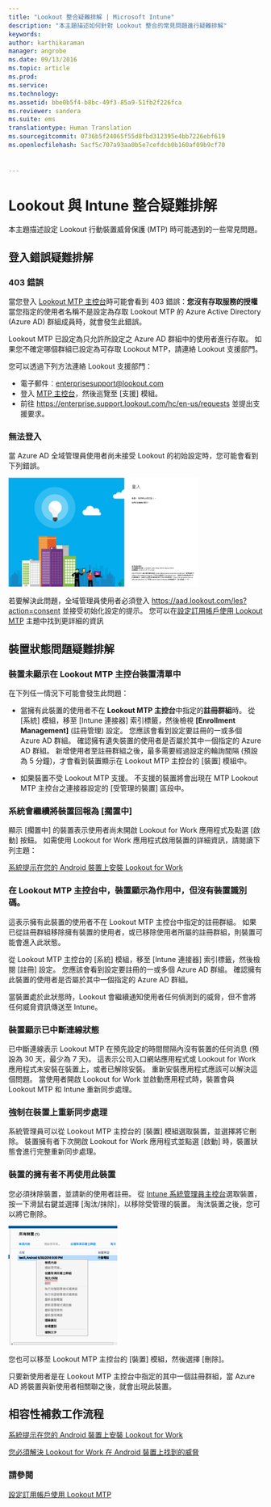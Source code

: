 ```yaml
---
title: "Lookout 整合疑難排解 | Microsoft Intune"
description: "本主題描述如何針對 Lookout 整合的常見問題進行疑難排解"
keywords: 
author: karthikaraman
manager: angrobe
ms.date: 09/13/2016
ms.topic: article
ms.prod: 
ms.service: 
ms.technology: 
ms.assetid: bbe0b5f4-b8bc-49f3-85a9-51fb2f226fca
ms.reviewer: sandera
ms.suite: ems
translationtype: Human Translation
ms.sourcegitcommit: 0736b5f24065f55d8fbd312395e4bb7226ebf619
ms.openlocfilehash: 5acf5c707a93aa0b5e7cefdcb0b160af09b9cf70


---
```


# Lookout 與 Intune 整合疑難排解
本主題描述設定 Lookout 行動裝置威脅保護 (MTP) 時可能遇到的一些常見問題。
## 登入錯誤疑難排解
### 403 錯誤
當您登入 [Lookout MTP 主控台](https://aad.lookout.com)時可能會看到 403 錯誤：**您沒有存取服務的授權**  當您指定的使用者名稱不是設定為存取 Lookout MTP 的 Azure Active Directory (Azure AD) 群組成員時，就會發生此錯誤。

Lookout MTP 已設定為只允許所設定之 Azure AD 群組中的使用者進行存取。 如果您不確定哪個群組已設定為可存取 Lookout MTP，請連絡 Lookout 支援部門。

您可以透過下列方法連絡 Lookout 支援部門：

* 電子郵件︰enterprisesupport@lookout.com
* 登入 [MTP 主控台](http://aad.lookout.com)，然後巡覽至 [支援] 模組。
* 前往 https://enterprise.support.lookout.com/hc/en-us/requests 並提出支援要求。

### 無法登入
當 Azure AD 全域管理員使用者尚未接受 Lookout 的初始設定時，您可能會看到下列錯誤。

![顯示登入錯誤之 Lookout 登入畫面的螢幕擷取畫面](../media/mtp/lookout-mtp-consent-not-accepted-error.png)

若要解決此問題，全域管理員使用者必須登入 https://aad.lookout.com/les?action=consent 並接受初始化設定的提示。 您可以在[設定訂用帳戶使用 Lookout MTP](set-up-your-subscription-with-lookout-mtp.md) 主題中找到更詳細的資訊

## 裝置狀態問題疑難排解

### 裝置未顯示在 Lookout MTP 主控台裝置清單中

在下列任一情況下可能會發生此問題：
* 當擁有此裝置的使用者不在 **Lookout MTP 主控台**中指定的**註冊群組**時。  從 [系統] 模組，移至 [Intune 連接器] 索引標籤，然後檢視 **[Enrollment Management]** (註冊管理) 設定。  您應該會看到設定要註冊的一或多個 Azure AD 群組。  確認擁有遺失裝置的使用者是否屬於其中一個指定的 Azure AD 群組。  新增使用者至註冊群組之後，最多需要經過設定的輪詢間隔 (預設為 5 分鐘)，才會看到裝置顯示在 Lookout MTP 主控台的 [裝置] 模組中。

* 如果裝置不受 Lookout MTP 支援。  不支援的裝置將會出現在 MTP Lookout MTP 主控台之連接器設定的 [受管理的裝置] 區段中。

### 系統會繼續將裝置回報為 [擱置中]

顯示 [擱置中] 的裝置表示使用者尚未開啟 Lookout for Work 應用程式及點選 [啟動] 按鈕。 如需使用 Lookout for Work 應用程式啟用裝置的詳細資訊，請閱讀下列主題：

[系統提示在您的 Android 裝置上安裝 Lookout for Work ](http://docs.microsoft.com/intune/enduser/you-are-prompted-to-install-lookout-for-work-android)

### 在 Lookout MTP 主控台中，裝置顯示為作用中，但沒有裝置識別碼。  
這表示擁有此裝置的使用者不在 Lookout MTP 主控台中指定的註冊群組。   如果已從註冊群組移除擁有裝置的使用者，或已移除使用者所屬的註冊群組，則裝置可能會進入此狀態。

從 Lookout MTP 主控台的 [系統] 模組，移至 [Intune 連接器] 索引標籤，然後檢閱 [註冊] 設定。  您應該會看到設定要註冊的一或多個 Azure AD 群組。  確認擁有此裝置的使用者是否屬於其中一個指定的 Azure AD 群組。  

當裝置處於此狀態時，Lookout 會繼續通知使用者任何偵測到的威脅，但不會將任何威脅資訊傳送至 Intune。

### 裝置顯示已中斷連線狀態

已中斷連線表示 Lookout MTP 在預先設定的時間間隔內沒有裝置的任何消息 (預設為 30 天，最少為 7 天)。 這表示公司入口網站應用程式或 Lookout for Work 應用程式未安裝在裝置上，或者已解除安裝。 重新安裝應用程式應該可以解決這個問題。 當使用者開啟 Lookout for Work 並啟動應用程式時，裝置會與 Lookout MTP 和 Intune 重新同步處理。    

### 強制在裝置上重新同步處理
系統管理員可以從 Lookout MTP 主控台的 [裝置] 模組選取裝置，並選擇將它刪除。   裝置擁有者下次開啟 Lookout for Work 應用程式並點選 [啟動] 時，裝置狀態會進行完整重新同步處理。

### 裝置的擁有者不再使用此裝置
您必須抹除裝置，並請新的使用者註冊。  從 [Intune 系統管理員主控台](https://manage.microsoft.com)選取裝置，按一下滑鼠右鍵並選擇 [淘汰/抹除]，以移除受管理的裝置。 淘汰裝置之後，您可以將它刪除。

![Intune 管理主控台中顯示 [淘汰/抹除] 選項之 [裝置] 模組的螢幕擷取畫面](../media/mtp/mtp-retire-device-intune-console.png)

您也可以移至 Lookout MTP 主控台的 [裝置] 模組，然後選擇 [刪除]。  

只要新使用者是在 Lookout MTP 主控台中指定的其中一個註冊群組，當 Azure AD 將裝置與新使用者相關聯之後，就會出現此裝置。

## 相容性補救工作流程
[系統提示在您的 Android 裝置上安裝 Lookout for Work]( http://docs.microsoft.com/intune/enduser/you-are-prompted-to-install-lookout-for-work-android)

[您必須解決 Lookout for Work 在 Android 裝置上找到的威脅 ](http://docs.microsoft.com/intune/enduser/you-need-to-resolve-a-threat-found-by-lookout-for-work-android)


### 請參閱
[設定訂用帳戶使用 Lookout MTP](https://docs.microsoft.com/en-us/intune/deploy-use/set-up-your-subscription-with-lookout-mtp)



<!--HONumber=Oct16_HO1-->


